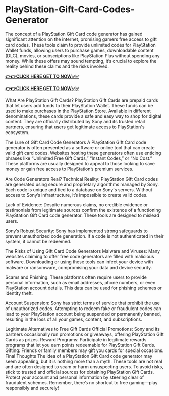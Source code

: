 # PlayStation-Gift-Card-Codes-Generator

The concept of a PlayStation Gift Card code generator has gained significant attention on the internet, promising gamers free access to gift card codes. These tools claim to provide unlimited codes for PlayStation Wallet funds, allowing users to purchase games, downloadable content (DLC), movies, or subscriptions like PlayStation Plus without spending any money. While these offers may sound tempting, it’s crucial to explore the reality behind these claims and the risks involved.

[**👉👉CLICK HERE GET TO NOW✅✅**](https://free24.raj-solution.com/free-psn-gift-card/)

[**👉👉CLICK HERE GET TO NOW✅✅**](https://free24.raj-solution.com/free-psn-gift-card/)

What Are PlayStation Gift Cards?
PlayStation Gift Cards are prepaid cards that let users add funds to their PlayStation Wallet. These funds can be used to make purchases in the PlayStation Store. Available in different denominations, these cards provide a safe and easy way to shop for digital content. They are officially distributed by Sony and its trusted retail partners, ensuring that users get legitimate access to PlayStation's ecosystem.

The Lure of Gift Card Code Generators
A PlayStation Gift Card code generator is often presented as a software or online tool that can create valid gift card codes. Websites hosting these generators often use enticing phrases like “Unlimited Free Gift Cards,” “Instant Codes,” or “No Cost.” These platforms are usually designed to appeal to those looking to save money or gain free access to PlayStation’s premium services.

Are Code Generators Real?
Technical Reality: PlayStation Gift Card codes are generated using secure and proprietary algorithms managed by Sony. Each code is unique and tied to a database on Sony's servers. Without access to Sony’s infrastructure, it’s impossible to create valid codes.

Lack of Evidence: Despite numerous claims, no credible evidence or testimonials from legitimate sources confirm the existence of a functioning PlayStation Gift Card code generator. These tools are designed to mislead users.

Sony’s Robust Security: Sony has implemented strong safeguards to prevent unauthorized code generation. If a code is not authenticated in their system, it cannot be redeemed.

The Risks of Using Gift Card Code Generators
Malware and Viruses: Many websites claiming to offer free code generators are filled with malicious software. Downloading or using these tools can infect your device with malware or ransomware, compromising your data and device security.

Scams and Phishing: These platforms often require users to provide personal information, such as email addresses, phone numbers, or even PlayStation account details. This data can be used for phishing schemes or identity theft.

Account Suspension: Sony has strict terms of service that prohibit the use of unauthorized codes. Attempting to redeem fake or fraudulent codes can lead to your PlayStation account being suspended or permanently banned, resulting in the loss of all your games, content, and subscriptions.

Legitimate Alternatives to Free Gift Cards
Official Promotions: Sony and its partners occasionally run promotions or giveaways, offering PlayStation Gift Cards as prizes.
Reward Programs: Participate in legitimate rewards programs that let you earn points redeemable for PlayStation Gift Cards.
Gifting: Friends or family members may gift you cards for special occasions.
Final Thoughts
The idea of a PlayStation Gift Card code generator may seem appealing, but it is nothing more than a myth. These tools are not real and are often designed to scam or harm unsuspecting users. To avoid risks, stick to trusted and official sources for obtaining PlayStation Gift Cards. Protect your account and personal information by steering clear of fraudulent schemes. Remember, there’s no shortcut to free gaming—play responsibly and securely!

